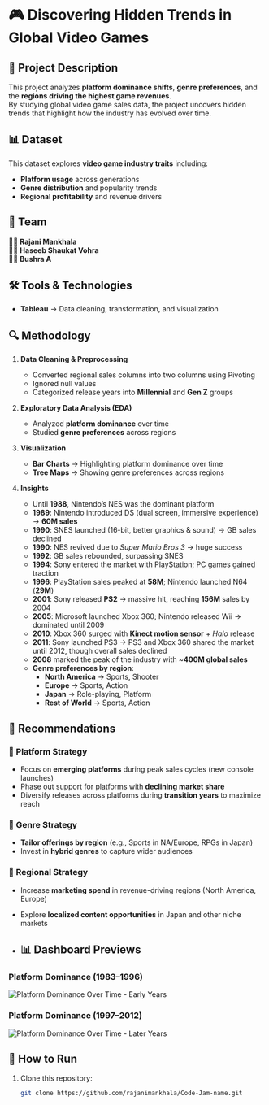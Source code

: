 # 🎮 Discovering Hidden Trends in Global Video Games  

## 📌 Project Description  
This project analyzes **platform dominance shifts**, **genre preferences**, and the **regions driving the highest game revenues**.  
By studying global video game sales data, the project uncovers hidden trends that highlight how the industry has evolved over time.  

## 📊 Dataset  
This dataset explores **video game industry traits** including:  
- **Platform usage** across generations  
- **Genre distribution** and popularity trends  
 - **Regional profitability** and revenue drivers  

## 📌 Team  
👩‍💻 **Rajani Mankhala**  
👨‍💻 **Haseeb Shaukat Vohra**  
👩‍💻 **Bushra A**  


## 🛠️ Tools & Technologies  
- **Tableau** → Data cleaning, transformation, and visualization  

## 🔍 Methodology  
1. **Data Cleaning & Preprocessing**  
   - Converted regional sales columns into two columns using Pivoting  
   - Ignored null values  
   - Categorized release years into **Millennial** and **Gen Z** groups  

2. **Exploratory Data Analysis (EDA)**  
   - Analyzed **platform dominance** over time  
   - Studied **genre preferences** across regions  

3. **Visualization**  
   - **Bar Charts** → Highlighting platform dominance over time  
   - **Tree Maps** → Showing genre preferences across regions  

4. **Insights**  
   - Until **1988**, Nintendo’s NES was the dominant platform  
   - **1989**: Nintendo introduced DS (dual screen, immersive experience) → **60M sales**  
   - **1990**: SNES launched (16-bit, better graphics & sound) → GB sales declined  
   - **1990**: NES revived due to *Super Mario Bros 3* → huge success  
   - **1992**: GB sales rebounded, surpassing SNES  
   - **1994**: Sony entered the market with PlayStation; PC games gained traction  
   - **1996**: PlayStation sales peaked at **58M**; Nintendo launched N64 (**29M**)  
   - **2001**: Sony released **PS2** → massive hit, reaching **156M** sales by 2004  
   - **2005**: Microsoft launched Xbox 360; Nintendo released Wii → dominated until 2009  
   - **2010**: Xbox 360 surged with **Kinect motion sensor** + *Halo* release  
   - **2011**: Sony launched PS3 → PS3 and Xbox 360 shared the market until 2012, though overall sales declined  
   - **2008** marked the peak of the industry with ~**400M global sales**  
   - **Genre preferences by region**:  
     - **North America** → Sports, Shooter  
     - **Europe** → Sports, Action  
     - **Japan** → Role-playing, Platform  
     - **Rest of World** → Sports, Action  

## 📌 Recommendations  

### 🔹 Platform Strategy  
- Focus on **emerging platforms** during peak sales cycles (new console launches)  
- Phase out support for platforms with **declining market share**  
- Diversify releases across platforms during **transition years** to maximize reach  

### 🔹 Genre Strategy  
- **Tailor offerings by region** (e.g., Sports in NA/Europe, RPGs in Japan)  
- Invest in **hybrid genres** to capture wider audiences  

### 🔹 Regional Strategy  
- Increase **marketing spend** in revenue-driving regions (North America, Europe)  
- Explore **localized content opportunities** in Japan and other niche markets

- ## 📊 Dashboard Previews  

### Platform Dominance (1983–1996)  
![Platform Dominance Over Time - Early Years](images/platform_dominance_early.png)  

### Platform Dominance (1997–2012)  
![Platform Dominance Over Time - Later Years](images/platform_dominance_later.png)  


## 🚀 How to Run  
1. Clone this repository:  
   ```bash
   git clone https://github.com/rajanimankhala/Code-Jam-name.git

